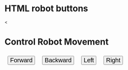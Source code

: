 # HTML robot buttons

<<html>
<html lang="en">
<head>
    <meta charset="UTF-8">
    <title>Robot Control</title>
    <style>
        button { 
            font-size: 20px; 
            margin: 10px;
        }
    </style>
</head>
<body>
    <h1>Control Robot Movement</h1>
    <button onclick="sendCommand('forward')">Forward</button>
    <button onclick="sendCommand('backward')">Backward</button>
    <button onclick="sendCommand('left')">Left</button>
    <button onclick="sendCommand('right')">Right</button>

   
</body>
</html>
